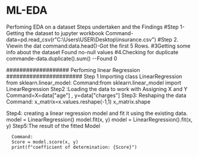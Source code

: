 # ML-EDA
Perfoming EDA on a dataset
Steps undertaken and the Findings
#Step 1-Getting the dataset to jupyter workbook
  Command-data=pd.read_csv(r"C:\Users\USER\Desktop\insurance.csv")
#Step 2. Viewin the dat
  command:data.head()-Got the first 5 Rows.
#3Getting some info about the dataset
    Found no-null values
 #4.Checking for duplicate
  commande-data.duplicate().sum() --Found 0
  
  
  
###################
Perfoming linear Regression
#######################
Step 1 Importing  class LinearRegression from sklearn.linear_model:
   Command:from sklearn.linear_model import LinearRegression
Step2 :Loading the data to work with
  Assigning X and Y
  Command=X=data["age"] , y=data["charges"]
Step3: Reshaping the data
     Command: x_matrix=x.values.reshape(-1,1)
             x_matrix.shape
             
Step4: creating  a linear regression model and fit it using the existing data.
    model = LinearRegression()
    model.fit(x, y)
    model = LinearRegression().fit(x, y)
  Step5:The result of the fitted Model
  
      Command:
      Score = model.score(x, y)
      print(f"coefficient of determination: {Score}")
    
    
             
 

   

